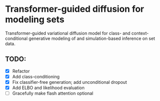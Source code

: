 # Transformer-guided diffusion for modeling sets

Transformer-guided variational diffusion model for class- and context-conditional generative modeling of and simulation-based inference on set data.

## TODO:

- [X] Refactor
- [X] Add class-conditioning
- [X] Fix classifier-free generation; add unconditional dropout
- [X] Add ELBO and likelihood evaluation
- [ ] Gracefully make flash attention optional